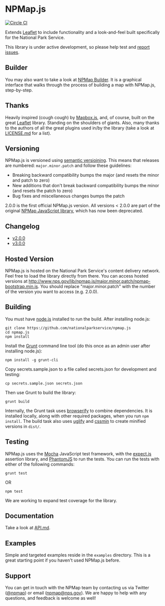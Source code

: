 # NPMap.js

[![Circle CI](https://circleci.com/gh/nationalparkservice/npmap.js.svg?style=svg)](https://circleci.com/gh/nationalparkservice/npmap.js)

Extends [Leaflet](http://leafletjs.com) to include functionality and a look-and-feel built specifically for the National Park Service.

This library is under active development, so please help test and [report issues](https://github.com/nationalparkservice/npmap.js/issues).

## Builder

You may also want to take a look at [NPMap Builder](https://github.com/nationalparkservice/npmap-builder). It is a graphical interface that walks through the process of building a map with NPMap.js, step-by-step.

## Thanks

Heavily inspired (cough cough) by [Mapbox.js](https://github.com/mapbox/mapbox.js), and, of course, built on the great [Leaflet](http://leafletjs.com) library. Standing on the shoulders of giants. Also, many thanks to the authors of all the great plugins used in/by the library (take a look at [LICENSE.md](https://github.com/nationalparkservice/npmap.js/blob/master/LICENSE.md) for a list).

## Versioning

NPMap.js is versioned using [semantic versioining](http://semver.org). This means that releases are numbered: `major.minor.patch` and follow these guidelines:

- Breaking backward compatibility bumps the major (and resets the minor and patch to zero)
- New additions that don't break backward compatibility bumps the minor (and resets the patch to zero)
- Bug fixes and miscellaneous changes bumps the patch

2.0.0 is the first official NPMap.js version. All versions < 2.0.0 are part of the original [NPMap JavaScript library](https://github.com/nationalparkservice/npmap), which has now been deprecated.

## Changelog

- [v2.0.0](https://github.com/nationalparkservice/npmap.js/issues?milestone=1&page=1&state=closed)
- [v3.0.0](https://github.com/nationalparkservice/npmap.js/issues?milestone=2&page=1&state=closed)

## Hosted Version

NPMap.js is hosted on the National Park Service's content delivery network. Feel free to load the library directly from there. You can access hosted versions at http://www.nps.gov/lib/npmap.js/major.minor.patch/npmap-bootstrap.min.js. You should replace "major.minor.patch" with the number of the version you want to access (e.g. 2.0.0).

## Building

You must have [node.js](http://nodejs.org/) installed to run the build. After installing node.js:

    git clone https://github.com/nationalparkservice/npmap.js
    cd npmap.js
    npm install

Install the [Grunt](http://gruntjs.com/) command line tool (do this once as an admin user after installing node.js):

    npm install -g grunt-cli

Copy secrets.sample.json to a file called secrets.json for development and testing:

    cp secrets.sample.json secrets.json

Then use Grunt to build the library:

    grunt build

Internally, the Grunt task uses [browserify](https://github.com/substack/node-browserify) to combine dependencies. It is installed locally, along with other required packages, when you run `npm install`. The build task also uses [uglify](https://github.com/gruntjs/grunt-contrib-uglify) and [cssmin](https://npmjs.org/package/grunt-contrib-cssmin) to create minified versions in `dist/`.

## Testing

NPMap.js uses the [Mocha](http://mochajs.org) JavaScript test framework, with the [expect.js](https://github.com/Automattic/expect.js) assertion library, and [PhantomJS](http://phantomjs.org/) to run the tests. You can run the tests with either of the following commands:

    grunt test

OR

    npm test

We are working to expand test coverage for the library.

## Documentation

Take a look at [API.md](https://github.com/nationalparkservice/npmap.js/blob/master/API.md).

## Examples

Simple and targeted examples reside in the `examples` directory. This is a great starting point if you haven't used NPMap.js before.

## Support

You can get in touch with the NPMap team by contacting us via Twitter ([@npmap](http://twitter.com/npmap)) or email ([npmap@nps.gov](mailto:npmap@nps.gov)). We are happy to help with any questions, and feedback is welcome as well!
